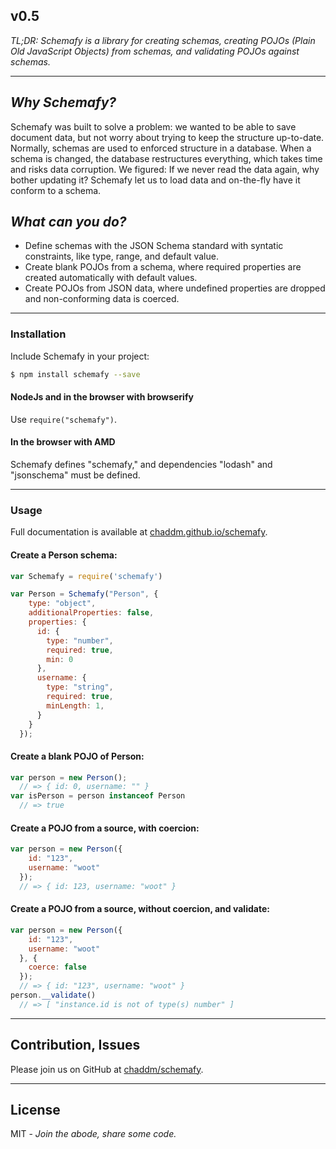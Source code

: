 v0.5
--

*TL;DR: Schemafy is a library for creating schemas, creating POJOs (Plain Old JavaScript Objects) from schemas, and validating POJOs against schemas.*

----------

*Why Schemafy?*
--

Schemafy was built to solve a problem: we wanted to be able to save document data, but not worry about trying to keep the structure up-to-date.  Normally, schemas are used to enforced structure in a database.  When a schema is changed, the database restructures everything, which takes time and risks data corruption.  We figured: If we never read the data again, why bother updating it?  Schemafy let us to load data and on-the-fly have it conform to a schema.

*What can you do?*
--

- Define schemas with the JSON Schema standard with syntatic constraints, like type, range, and default value.
- Create blank POJOs from a schema, where required properties are created automatically with default values.
- Create POJOs from JSON data, where undefined properties are dropped and non-conforming data is coerced.

----------

### Installation

Include Schemafy in your project:

```sh
$ npm install schemafy --save
```
#### NodeJs and in the browser with browserify
Use `require("schemafy")`.

#### In the browser with AMD
Schemafy defines "schemafy," and dependencies "lodash" and "jsonschema" must be defined.

----------

### Usage

Full documentation is available at [chaddm.github.io/schemafy](https://chaddm.github.io/schemafy).

#### Create a Person schema:
```javascript
var Schemafy = require('schemafy')

var Person = Schemafy("Person", {
    type: "object",
    additionalProperties: false,
    properties: {
      id: {
        type: "number",
        required: true,
        min: 0
      },
      username: {
        type: "string",
        required: true,
        minLength: 1,
      }
    }
  });
```

#### Create a blank POJO of Person:

```javascript
var person = new Person();
  // => { id: 0, username: "" }
var isPerson = person instanceof Person
  // => true
```

#### Create a POJO from a source, with coercion:

```javascript
var person = new Person({
    id: "123",
    username: "woot"
  });
  // => { id: 123, username: "woot" }
```

#### Create a POJO from a source, without coercion, and validate:

```javascript
var person = new Person({
    id: "123",
    username: "woot"
  }, {
    coerce: false
  });
  // => { id: "123", username: "woot" }
person.__validate()
  // => [ "instance.id is not of type(s) number" ]
```

----------

Contribution, Issues
--

Please join us on GitHub at [chaddm/schemafy](https://github.com/chaddm/schemafy).

----------

License
----

MIT -  *Join the abode, share some code.*

